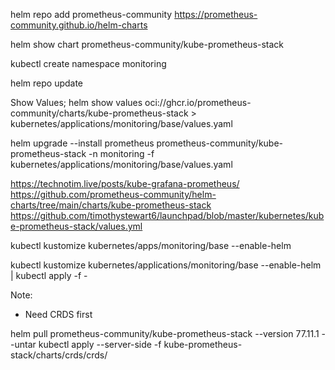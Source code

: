 helm repo add prometheus-community https://prometheus-community.github.io/helm-charts

helm show chart prometheus-community/kube-prometheus-stack

kubectl create namespace monitoring

helm repo update

Show Values;
helm show values oci://ghcr.io/prometheus-community/charts/kube-prometheus-stack > kubernetes/applications/monitoring/base/values.yaml


helm upgrade --install prometheus prometheus-community/kube-prometheus-stack -n monitoring -f kubernetes/applications/monitoring/base/values.yaml


https://technotim.live/posts/kube-grafana-prometheus/
https://github.com/prometheus-community/helm-charts/tree/main/charts/kube-prometheus-stack
https://github.com/timothystewart6/launchpad/blob/master/kubernetes/kube-prometheus-stack/values.yml






kubectl kustomize kubernetes/apps/monitoring/base --enable-helm


kubectl kustomize kubernetes/applications/monitoring/base --enable-helm | kubectl apply -f -


Note:
- Need CRDS first

helm pull prometheus-community/kube-prometheus-stack --version 77.11.1 --untar
kubectl apply --server-side -f kube-prometheus-stack/charts/crds/crds/